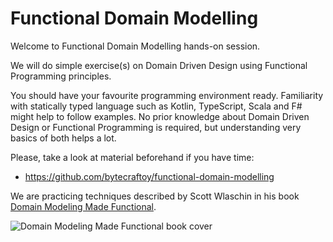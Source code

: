 # Functional Domain Modelling

Welcome to Functional Domain Modelling hands-on session.

We will do simple exercise(s) on Domain Driven Design
using Functional Programming principles.

You should have your favourite programming environment ready.
Familiarity with statically typed language such as Kotlin, TypeScript, Scala and F#
might help to follow examples.
No prior knowledge about Domain Driven Design or Functional Programming is required,
but understanding very basics of both helps a lot.

Please, take a look at material beforehand if you have time:
* https://github.com/bytecraftoy/functional-domain-modelling

We are practicing techniques described by Scott Wlaschin in his book
[Domain Modeling Made Functional](https://pragprog.com/titles/swdddf/domain-modeling-made-functional/).

![Domain Modeling Made Functional book cover](./ddd-made-functional-cover.jpg)
